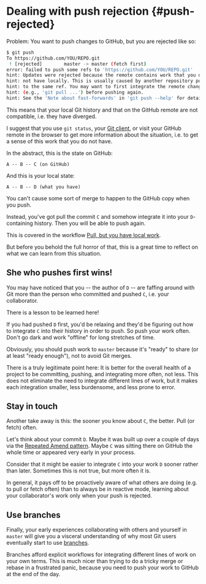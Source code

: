 # Dealing with push rejection {#push-rejected}

Problem: You want to push changes to GitHub, but you are rejected like so:

``` bash
$ git push
To https://github.com/YOU/REPO.git
 ! [rejected]        master -> master (fetch first)
error: failed to push some refs to 'https://github.com/YOU/REPO.git'
hint: Updates were rejected because the remote contains work that you do
hint: not have locally. This is usually caused by another repository pushing
hint: to the same ref. You may want to first integrate the remote changes
hint: (e.g., 'git pull ...') before pushing again.
hint: See the 'Note about fast-forwards' in 'git push --help' for details.
```

This means that your local Git history and that on the GitHub remote are not
compatible, i.e. they have diverged.

I suggest that you use `git status`, your [Git client](#git-client ), or visit
your GitHub remote in the browser to get more information about the situation,
i.e. to get a sense of this work that you do not have.

In the abstract, this is the state on GitHub:

```
A -- B -- C (on GitHub)
```

And this is your local state:

```
A -- B -- D (what you have)
```

You can't cause some sort of merge to happen to the GitHub copy when you push. 

Instead, you've got pull the commit `C` and somehow integrate it into your
`D`-containing history. Then you will be able to push again.

This is covered in the workflow [Pull, but you have local work](#pull-tricky).

But before you behold the full horror of that, this is a great time to reflect
on what we can learn from this situation.

## She who pushes first wins!

You may have noticed that you -- the author of `D` -- are faffing around with
Git more than the person who committed and pushed `C`, i.e. your collaborator.

There is a lesson to be learned here!

If you had pushed `D` first, you'd be relaxing and they'd be figuring out how to
integrate `C` into their history in order to push. So push your work often.
Don't go dark and work "offline" for long stretches of time.

Obviously, you should push work to `master` because it's "ready" to share (or at
least "ready enough"), not to avoid Git merges.

There is a truly legitimate point here: It is better for the overall health of a
project to be committing, pushing, and integrating more often, not less. This
does not eliminate the need to integrate different lines of work, but it makes
each integration smaller, less burdensome, and less prone to error.

## Stay in touch

Another take away is this: the sooner you know about `C`, the better. Pull (or
fetch) often.

Let's think about your commit `D`. Maybe it was built up over a couple of days
via the [Repeated Amend pattern](#repeated-amend). Maybe `C` was sitting there
on GitHub the whole time or appeared very early in your process.

Consider that it might be easier to integrate `C` into your work `D` sooner
rather than later. Sometimes this is not true, but more often it is.

In general, it pays off to be proactively aware of what others are doing (e.g.
to pull or fetch often) than to always be in reactive mode, learning about your
collaborator's work only when your push is rejected.

## Use branches

Finally, your early experiences collaborating with others and yourself in
`master` will give you a visceral understanding of why most Git users eventually
start to use [branches](#git-branches).

Branches afford explicit workflows for integrating different lines of work on
your own terms. This is much nicer than trying to do a tricky merge or rebase in
a frustrated panic, because you need to push your work to GitHub at the end of
the day.

